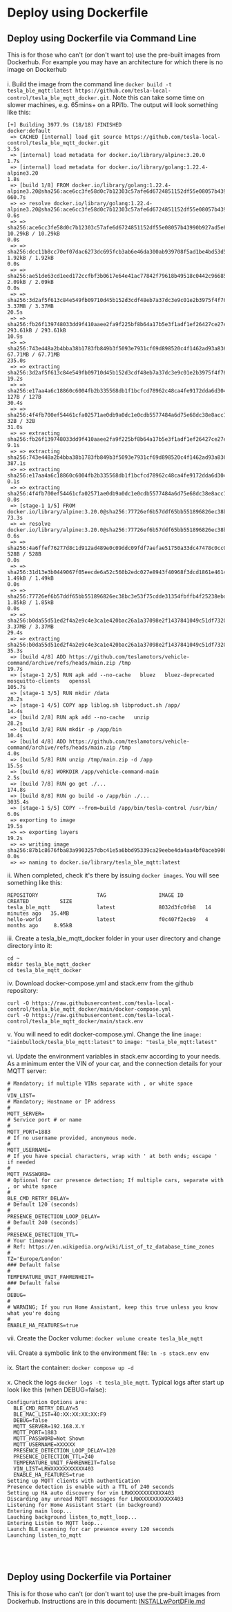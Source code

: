 # Deploy using Dockerfile #

## Deploy using Dockerfile via Command Line ##
This is for those who can't (or don't want to) use the pre-built images from Dockerhub. For example you may have an architecture for which there is no image on Dockerhub
<br /><br />
i. Build the image from the command line `docker build -t tesla_ble_mqtt:latest https://github.com/tesla-local-control/tesla_ble_mqtt_docker.git`. Note this can take some time on slower machines, e.g. 65mins+ on a RPi1b. The output will look something like this:
```
[+] Building 3977.9s (18/18) FINISHED                                                                                                       docker:default
 => CACHED [internal] load git source https://github.com/tesla-local-control/tesla_ble_mqtt_docker.git                                                3.5s
 => [internal] load metadata for docker.io/library/alpine:3.20.0                                                                                      1.7s
 => [internal] load metadata for docker.io/library/golang:1.22.4-alpine3.20                                                                           1.8s
 => [build 1/8] FROM docker.io/library/golang:1.22.4-alpine3.20@sha256:ace6cc3fe58d0c7b12303c57afe6d6724851152df55e08057b43990b927ad5e8             660.7s
 => => resolve docker.io/library/golang:1.22.4-alpine3.20@sha256:ace6cc3fe58d0c7b12303c57afe6d6724851152df55e08057b43990b927ad5e8                     0.6s
 => => sha256:ace6cc3fe58d0c7b12303c57afe6d6724851152df55e08057b43990b927ad5e8 10.29kB / 10.29kB                                                      0.0s
 => => sha256:dcc11b8cc70ef07dac6273dc695fcb3ab6e46da300ab939708f5ad1be4bd53d5 1.92kB / 1.92kB                                                        0.0s
 => => sha256:ae51de63cd1eed172ccfbf3b0617e64e41ac77842f79618b49518c0442c96685 2.09kB / 2.09kB                                                        0.0s
 => => sha256:3d2af5f613c84e549fb09710d45b152d3cdf48eb7a37dc3e9c01e2b3975f4f76 3.37MB / 3.37MB                                                       20.5s
 => => sha256:fb26f139748033dd9f410aaee2fa9f225bf8b64a17b5e3f1adf1ef26427ce27e 293.61kB / 293.61kB                                                   10.9s
 => => sha256:743e448a2b4bba38b1783fb849b3f5093e7931cf69d898520c4f1462ad93a836 67.71MB / 67.71MB                                                    235.0s
 => => extracting sha256:3d2af5f613c84e549fb09710d45b152d3cdf48eb7a37dc3e9c01e2b3975f4f76                                                            19.2s
 => => sha256:e17aa4a6c18860c6004fb2b335568db1f1bcfcd78962c48ca4fe9172dda6d304 127B / 127B                                                           30.4s
 => => sha256:4f4fb700ef54461cfa02571ae0db9a0dc1e0cdb5577484a6d75e68dc38e8acc1 32B / 32B                                                             31.0s
 => => extracting sha256:fb26f139748033dd9f410aaee2fa9f225bf8b64a17b5e3f1adf1ef26427ce27e                                                             9.1s
 => => extracting sha256:743e448a2b4bba38b1783fb849b3f5093e7931cf69d898520c4f1462ad93a836                                                           387.1s
 => => extracting sha256:e17aa4a6c18860c6004fb2b335568db1f1bcfcd78962c48ca4fe9172dda6d304                                                             0.1s
 => => extracting sha256:4f4fb700ef54461cfa02571ae0db9a0dc1e0cdb5577484a6d75e68dc38e8acc1                                                             0.0s
 => [stage-1 1/5] FROM docker.io/library/alpine:3.20.0@sha256:77726ef6b57ddf65bb551896826ec38bc3e53f75cdde31354fbffb4f25238ebd                       73.3s
 => => resolve docker.io/library/alpine:3.20.0@sha256:77726ef6b57ddf65bb551896826ec38bc3e53f75cdde31354fbffb4f25238ebd                                0.6s
 => => sha256:4a6ffef76277d8c1d912ad489e0c09ddc09fdf7aefae51750a33dc47478c0cc0 528B / 528B                                                            0.0s
 => => sha256:31d13e3b0449067f05eecde6a52c560b2edc027e8943f40968f3dcd1861e4614 1.49kB / 1.49kB                                                        0.0s
 => => sha256:77726ef6b57ddf65bb551896826ec38bc3e53f75cdde31354fbffb4f25238ebd 1.85kB / 1.85kB                                                        0.0s
 => => sha256:b0da55d51ed2f4a2e9c4e3ca1e420bac26a1a37098e2f1437841049c51df7320 3.37MB / 3.37MB                                                       29.4s
 => => extracting sha256:b0da55d51ed2f4a2e9c4e3ca1e420bac26a1a37098e2f1437841049c51df7320                                                            35.3s
 => [build 4/8] ADD https://github.com/teslamotors/vehicle-command/archive/refs/heads/main.zip /tmp                                                  19.7s
 => [stage-1 2/5] RUN apk add --no-cache   bluez   bluez-deprecated   mosquitto-clients   openssl                                                   105.7s
 => [stage-1 3/5] RUN mkdir /data                                                                                                                    28.2s
 => [stage-1 4/5] COPY app liblog.sh libproduct.sh /app/                                                                                             14.4s
 => [build 2/8] RUN apk add --no-cache   unzip                                                                                                       28.2s
 => [build 3/8] RUN mkdir -p /app/bin                                                                                                                10.4s
 => [build 4/8] ADD https://github.com/teslamotors/vehicle-command/archive/refs/heads/main.zip /tmp                                                   4.0s
 => [build 5/8] RUN unzip /tmp/main.zip -d /app                                                                                                      15.5s
 => [build 6/8] WORKDIR /app/vehicle-command-main                                                                                                     2.5s
 => [build 7/8] RUN go get ./...                                                                                                                    174.8s
 => [build 8/8] RUN go build -o /app/bin ./...                                                                                                     3035.4s
 => [stage-1 5/5] COPY --from=build /app/bin/tesla-control /usr/bin/                                                                                  6.0s
 => exporting to image                                                                                                                               19.5s
 => => exporting layers                                                                                                                              19.2s
 => => writing image sha256:87b1c8676fba83a9903257dbc41e5a6bbd95339ca29eebe4da4aa4bf0aceb908                                                          0.0s
 => => naming to docker.io/library/tesla_ble_mqtt:latest
```
ii. When completed, check it's there by issuing `docker images`. You will see something like this:

```
REPOSITORY                   TAG                 IMAGE ID       CREATED          SIZE
tesla_ble_mqtt               latest              8032d3fc0fb8   14 minutes ago   35.4MB
hello-world                  latest              f0c407f2ecb9   4 months ago     8.95kB
```
iii. Create a tesla_ble_mqtt_docker folder in your user directory and change directory into it:
   ```shell
   cd ~
   mkdir tesla_ble_mqtt_docker
   cd tesla_ble_mqtt_docker
   ```
iv. Download docker-compose.yml and stack.env from the github repository:
   ```shell
   curl -O https://raw.githubusercontent.com/tesla-local-control/tesla_ble_mqtt_docker/main/docker-compose.yml
   curl -O https://raw.githubusercontent.com/tesla-local-control/tesla_ble_mqtt_docker/main/stack.env
   ```
v. You will need to edit docker-compose.yml. Change the line `image: "iainbullock/tesla_ble_mqtt:latest"` to `image: "tesla_ble_mqtt:latest"`
<br /><br />
vi. Update the environment variables in stack.env according to your needs. As a minimum enter the VIN of your car, and the connection details for your MQTT server:
```shell
# Mandatory; if multiple VINs separate with , or white space
#
VIN_LIST=
# Mandatory; Hostname or IP address
#
MQTT_SERVER=
# Service port # or name
#
MQTT_PORT=1883
# If no username provided, anonymous mode.
#
MQTT_USERNAME=
# If you have special characters, wrap with ' at both ends; escape ' if needed
#
MQTT_PASSWORD=
# Optional for car presence detection; If multiple cars, separate with , or white space
#
BLE_CMD_RETRY_DELAY=
# Default 120 (seconds)
#
PRESENCE_DETECTION_LOOP_DELAY=
# Default 240 (seconds)
#
PRESENCE_DETECTION_TTL=
# Your timezone
# Ref: https://en.wikipedia.org/wiki/List_of_tz_database_time_zones
#
TZ='Europe/London'
### Default false
#
TEMPERATURE_UNIT_FAHRENHEIT=
### Default false
#
DEBUG=
#
# WARNING; If you run Home Assistant, keep this true unless you know what you're doing
#
ENABLE_HA_FEATURES=true
```
vii. Create the Docker volume: `docker volume create tesla_ble_mqtt`
<br /><br />
viii. Create a symbolic link to the environment file: `ln -s stack.env env`
<br /><br />
ix. Start the container: `docker compose up -d`
<br /><br />
x. Check the logs `docker logs -t tesla_ble_mqtt`. Typical logs after start up look like this (when DEBUG=false):
```
Configuration Options are:
  BLE_CMD_RETRY_DELAY=5
  BLE_MAC_LIST=40:XX:XX:XX:XX:F9
  DEBUG=false
  MQTT_SERVER=192.168.X.Y
  MQTT_PORT=1883
  MQTT_PASSWORD=Not Shown
  MQTT_USERNAME=XXXXXX
  PRESENCE_DETECTION_LOOP_DELAY=120
  PRESENCE_DETECTION_TTL=240
  TEMPERATURE_UNIT_FAHRENHEIT=false
  VIN_LIST=LRWXXXXXXXXXXX403
  ENABLE_HA_FEATURES=true
Setting up MQTT clients with authentication
Presence detection is enable with a TTL of 240 seconds
Setting up HA auto discovery for vin LRWXXXXXXXXXXX403
Discarding any unread MQTT messages for LRWXXXXXXXXXXX403
Listening for Home Assistant Start (in background)
Entering main loop...
Lauching background listen_to_mqtt_loop...
Entering Listen to MQTT loop...
Launch BLE scanning for car presence every 120 seconds
Launching listen_to_mqtt
```
<br /><br />
## Deploy using Dockerfile via Portainer ##
This is for those who can't (or don't want to) use the pre-built images from Dockerhub. Instructions are in this document: [INSTALLwPortDFile.md](INSTALLwPortDFile.md)

